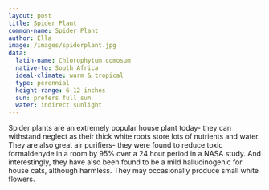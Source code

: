 ```yaml
---
layout: post
title: Spider Plant
common-name: Spider Plant
author: Ella
image: /images/spiderplant.jpg
data:
  latin-name: Chlorophytum comosum
  native-to: South Africa
  ideal-climate: warm & tropical
  type: perennial 
  height-range: 6-12 inches
  sun: prefers full sun
  water: indirect sunlight
---
```


Spider plants are an extremely popular house plant today- they can withstand neglect as their thick white roots store lots of nutrients and water. They are also great air purifiers- they were found to reduce toxic formaldehyde in a room by 95% over a 24 hour period in a NASA study. And interestingly, they have also been found to be a mild hallucinogenic for house cats, although harmless. They may occasionally produce small white flowers.
 
